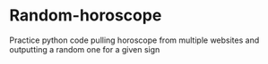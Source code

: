 # Random-horoscope
Practice python code pulling horoscope from multiple websites and outputting a random one for a given sign
